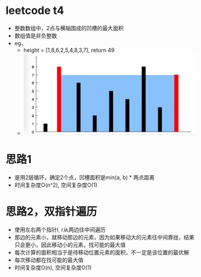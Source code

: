 # leetcode t4
- 整数数组中，2点与横轴围成的凹槽的最大面积
- 数组值是非负整数
- eg， 
    - height = [1,8,6,2,5,4,8,3,7], return 49
    - ![](./imgs/1.png)
    

        
# 思路1
- 是用2层循环，确定2个点，凹槽面积是min(a, b) * 两点距离
- 时间复杂度O(n^2), 空间复杂度O(1)

# 思路2，双指针遍历
- 使用左右两个指针l, r从两边往中间遍历
- 那边的元素小，就移动那边的元素，因为如果移动大的元素往中间靠拢，结果只会更小，因此移动小的元素，找可能的最大值
- 每次计算的面积相当于是待移动位置元素的面积，不一定是该位置的最优解
- 每次移动都在找可能的最大值
- 时间复杂度O(n), 空间复杂度O(1)
